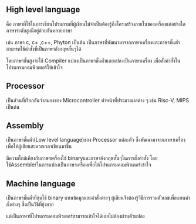 ## High level language

คือ ภาษาที่ใช้ในการเขียนโปรแกรมที่ผู้เขียนไม่จำเป็นต้องรู้ถึงโครงสร้างภายในของเครื่องแต่อย่างใด ภาษาระดับสูงมีอยู่ด้วยกันหลายภาษา 

เช่น ภาษา c, c+ ,c++, Phyton เป็นต้น เป็นภาษาที่พัฒนามาจากภาษาเครื่องและภาษาชั้นต่ำสามารถใช้คำสั่งที่เป็นภาษาอังกฤษสั้นๆได้

โดยภาษาชั้นสูงจะใช้ Compiler แปลงเป็นภาษาชั้นต่ำและแปลงเป็นภาษาเครื่อง เพื่อสั่งคำสั่งในโปรแกรมคอมพิวเตอร์ให้เข้าใจ

## Processor

เป็นส่วนที่เรียกกันว่าสมองของ Microcontroller ทำหน้าที่ประมวลผลต่าง ๆ เช่น Risc-V, MIPS เป็นต้น

## Assembly

เป็นภาษาชั้นต่ำ(Low level language)ของ Processor แต่ละตัว ซึ่งพัฒนามาจากภาษาเครื่องเพื่อให้ผู้เขียนสะดวกเวลาเขียนมาขึ้น

มีความใกล้เคียงกับภาษาเครื่องใช้ binaryและภาษาอังกฤษสั้นๆในการสั่งคำสั่ง โดยใช้Assemblerในการแปลงเป็นภาษาเครื่องเพื่อให้โปรแกรมคอมพิวเตอร์เข้าใจ

## Machine language

เป็นภาษาชั้นต่ำที่สุดใช้ binary แทนข้อมูลและคำสั่งต่างๆ ผู้เขียนจึงต้องรู้วิธีการรวมตัวเลขเพื่อแทนคำสั่งต่างๆ ซึ่งเป็นวิธีที่ยุ่งยาก

แต่เป็นภาษาที่โปรแกรมคอมพิวเตอร์สามารถเข้าใจได้เลยไม่ต้องผ่านตัวแปลง
